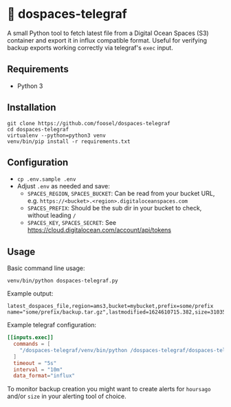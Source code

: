 # 🔨 dospaces-telegraf

A small Python tool to fetch latest file from a Digital Ocean Spaces (S3) container and export it in influx compatible format. Useful for verifying backup exports working correctly via telegraf's `exec` input.

## Requirements

  * Python 3

## Installation

```
git clone https://github.com/foosel/dospaces-telegraf
cd dospaces-telegraf
virtualenv --python=python3 venv
venv/bin/pip install -r requirements.txt
```

## Configuration

  * `cp .env.sample .env`
  * Adjust `.env` as needed and save:
    * `SPACES_REGION`, `SPACES_BUCKET`: Can be read from your bucket URL, e.g. `https://<bucket>.<region>.digitaloceanspaces.com`
    * `SPACES_PREFIX`: Should be the sub dir in your bucket to check, without leading `/`
    * `SPACES_KEY`, `SPACES_SECRET`: See https://cloud.digitalocean.com/account/api/tokens

## Usage

Basic command line usage:

    venv/bin/python dospaces-telegraf.py

Example output:

    latest_dospaces_file,region=ams3,bucket=mybucket,prefix=some/prefix name="some/prefix/backup.tar.gz",lastmodified=1624610715.382,size=3103508917,hoursago=2.0207358125

Example telegraf configuration:

``` conf
[[inputs.exec]]
  commands = [
    "/dospaces-telegraf/venv/bin/python /dospaces-telegraf/dospaces-telegraf.py"
  ]
  timeout = "5s"
  interval = "10m"
  data_format="influx"
```

To monitor backup creation you might want to create alerts for `hoursago` and/or `size` in your alerting tool of choice.
